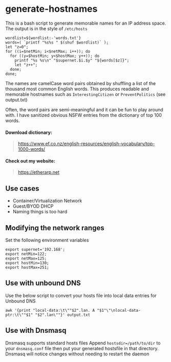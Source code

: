 # generate-hostnames

This is a bash script to generate memorable names for an IP address space. The output is in the style of `/etc/hosts`

```
wordlist=${wordlist:-'words.txt'}
words=( `printf "%s%s " $(shuf $wordlist)` );
let "z=0";
for ((i=$netMin; i<$netMax; i++)); do
  for ((y=$hostMin; y<$hostMax; y++)); do
    printf "%s %s\n" "$supernet.$i.$y" "${words[$z]}";
    let "z++";
  done;
done;
```

The names are camelCase word pairs obtained by shuffling a list of the thousand most common English words. This produces readable and memorable hostnames such as  `InterestingCitizen` or `PreventPolitics` (see output.txt) 

Often, the word pairs are semi-meaningful and it can be fun to play around with. I have sanitized obvious NSFW entries from the dictionary of top 100 words.

#### Download dictionary:
>https://www.ef.co.nz/english-resources/english-vocabulary/top-1000-words/

#### Check out my website:
> https://etherarp.net


## Use cases

- Container/Virtualization Network
- Guest/BYOD DHCP
- Naming things is too hard 

## Modifying the network ranges

Set the following environment variables

``` 
export supernet='192.168'; 
export netMin=122;
export netMax=125;
export hostMin=130;
export hostMax=251;
```

## Use with unbound DNS

Use the below script to convert your hosts file into local data entries for Unbound DNS 

```
awk '{print "local-data:\t\""$2".lan. A "$1"\"\nlocal-data-ptr:\t\""$1" "$2".lan\""}' output.txt
```

## Use with Dnsmasq 

Dnsmasq supports standard hosts files Append `hostsdir=/path/to/dir` to your `dnsmasq.conf` file then put your generated hostsfile in that directory. Dnsmasq will notice changes without needing to restart the daemon 



